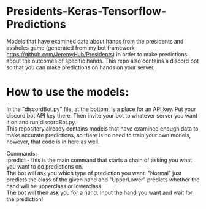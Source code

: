 # Presidents-Keras-Tensorflow-Predictions
Models that have examined data about hands from the presidents and assholes game (generated from my bot framework https://github.com/JeremyHub/Presidents) in order to make predictions about the outcomes of specific hands. This repo also contains a discord bot so that you can make predictions on hands on your server.

# How to use the models:
In the "discordBot.py" file, at the bottom, is a place for an API key. Put your discord bot API key there. Then invite your bot to whatever server you want it on and run discordBot.py.
\
This repository already contains models that have examined enough data to make accurate predictions, so there is no need to train your own models, however, that code is in here as well.

Commands:
\
:predict - this is the main command that starts a chain of asking you what you want to do predictions on.
\
The bot will ask you which type of prediction you want. "Normal" just predicts the class of the given hand and "UpperLower" predicts whether the hand will be upperclass or lowerclass.
\
The bot will then ask you for a hand. Input the hand you want and wait for the prediction!
